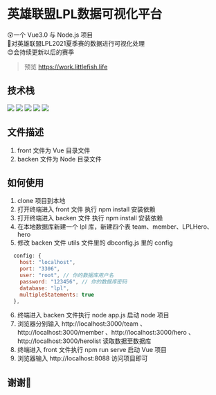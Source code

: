 # 英雄联盟LPL数据可视化平台
😲一个 Vue3.0 与 Node.js 项目</br>
🎈对英雄联盟LPL2021夏季赛的数据进行可视化处理</br>
😊会持续更新以后的赛季</br>

> 预览 https://work.littlefish.life

## 技术栈
![](https://img.shields.io/badge/Node.js-v14.16.0-afdfe4)
![](https://img.shields.io/badge/@vue/cli-v4.5.12-blueviolet)
![](https://img.shields.io/badge/Apache%20ECharts-v5.1.2-ed1941)
![](https://img.shields.io/badge/Express-v4.16.1-293047)
![](https://img.shields.io/badge/MySQL-v5.7.30-afdfe4)

## 文件描述
1. front 文件为 Vue 目录文件
2. backen 文件为 Node 目录文件

## 如何使用
1. clone 项目到本地
2. 打开终端进入 front 文件 执行 npm install 安装依赖
3. 打开终端进入 backen 文件 执行 npm install 安装依赖
4. 在本地数据库新建一个 lpl 库，新建四个表 team、member、LPLHero、hero
5. 修改 backen 文件 utils 文件里的 dbconfig.js 里的 config

```javascript
  config: {
    host: "localhost",
    port: "3306",
    user: "root", // 你的数据库用户名
    password: "123456", // 你的数据库密码
    database: "lpl",
    multipleStatements: true
  },
```
6. 终端进入 backen 文件执行 node app.js 启动 node 项目
7. 浏览器分别输入 http://localhost:3000/team 、http://localhost:3000/member 、http://localhost:3000/hero 、http://localhost:3000/herolist 读取数据至数据库
8. 终端进入 front 文件执行 npm run serve 启动 Vue 项目
9. 浏览器输入 http://localhost:8088 访问项目即可
 
## 谢谢🙏
